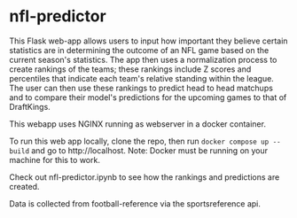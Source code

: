 # nfl-predictor

This Flask web-app allows users to input how important they believe certain statistics are in determining the outcome of an NFL game based on the current season's statistics. The app then uses a normalization process to create rankings of the teams; these rankings include Z scores and percentiles that indicate each team's relative standing within the league. The user can then use these rankings to predict head to head matchups and to compare their model's predictions for the upcoming games to that of DraftKings. 

This webapp uses NGINX running as webserver in a docker container.

To run this web app locally, clone the repo, then run `docker compose up --build` and go to http://localhost. Note: Docker must be running on your machine for this to work.

Check out nfl-predictor.ipynb to see how the rankings and predictions are created.

Data is collected from football-reference via the sportsreference api.